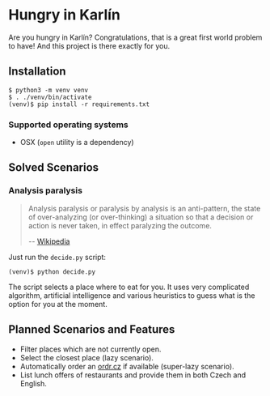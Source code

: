 # Hungry in Karlín

Are you hungry in Karlín? Congratulations, that is a great first world problem to have! And this project is there exactly for you.

## Installation

```shell
$ python3 -m venv venv
$ . ./venv/bin/activate
(venv)$ pip install -r requirements.txt
```

### Supported operating systems

- OSX (`open` utility is a dependency)

## Solved Scenarios

### Analysis paralysis

> Analysis paralysis or paralysis by analysis is an anti-pattern, the state of over-analyzing (or over-thinking) a situation so that a decision or action is never taken, in effect paralyzing the outcome.
>
> -- [Wikipedia](https://en.wikipedia.org/wiki/Analysis_paralysis)

Just run the `decide.py` script:

```shell
(venv)$ python decide.py
```

The script selects a place where to eat for you. It uses very complicated algorithm, artificial intelligence and various heuristics to guess what is the option for you at the moment.

## Planned Scenarios and Features

- Filter places which are not currently open.
- Select the closest place (lazy scenario).
- Automatically order an [ordr.cz](https://ordr.cz/) if available (super-lazy scenario).
- List lunch offers of restaurants and provide them in both Czech and English.
